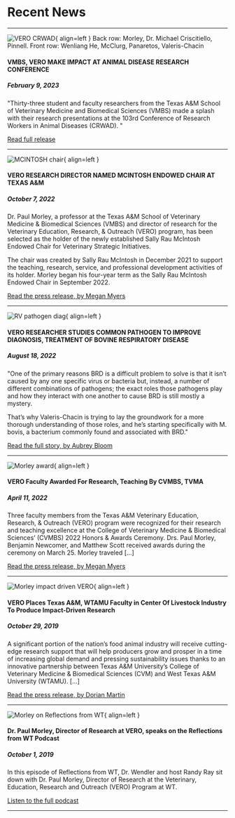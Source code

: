 # Recent News

---

![VERO CRWAD](https://vetmed.tamu.edu/news/wp-content/uploads/sites/9/2023/02/CRWAD-2023-1-1024x768.jpg){ align=left }
Back row: Morley, Dr. Michael Criscitiello, Pinnell. Front row: Wenliang He, McClurg, Panaretos, Valeris-Chacin

#### VMBS, VERO MAKE IMPACT AT ANIMAL DISEASE RESEARCH CONFERENCE
##### February 9, 2023

"Thirty-three student and faculty researchers from the Texas A&M School of Veterinary Medicine and Biomedical Sciences (VMBS) made a splash with their research presentations at the 103rd Conference of Research Workers in Animal Diseases (CRWAD). "

[Read full release](https://vetmed.tamu.edu/news/internal-news/crwad-2023/)


---

![MCINTOSH chair](https://vetmed.tamu.edu/news/wp-content/uploads/sites/9/2022/10/Morley-Paul.jpg){ align=left }

#### VERO RESEARCH DIRECTOR NAMED MCINTOSH ENDOWED CHAIR AT TEXAS A&M
##### October 7, 2022

Dr. Paul Morley, a professor at the Texas A&M School of Veterinary Medicine & Biomedical Sciences (VMBS) and director of research for the Veterinary Education, Research, & Outreach (VERO) program, has been selected as the holder of the newly established Sally Rau McIntosh Endowed Chair for Veterinary Strategic Initiatives.

The chair was created by Sally Rau McIntosh in December 2021 to support the teaching, research, service, and professional development activities of its holder. Morley began his four-year term as the Sally Rau McIntosh Endowed Chair in September 2022.

[Read the press release, by Megan Myers](https://vetmed.tamu.edu/news/press-releases/morley-mcintosh-chair/)

---

![RV pathogen diag](https://vetmed.tamu.edu/news/wp-content/uploads/sites/9/2022/08/Valeris-Chacin-Robert1-1024x768.jpg){ align=left }

#### VERO RESEARCHER STUDIES COMMON PATHOGEN TO IMPROVE DIAGNOSIS, TREATMENT OF BOVINE RESPIRATORY DISEASE
##### August 18, 2022

"One of the primary reasons BRD is a difficult problem to solve is that it isn’t caused by any one specific virus or bacteria but, instead, a number of different combinations of pathogens; the exact roles those pathogens play and how they interact with one another to cause BRD is still mostly a mystery.

That’s why Valeris-Chacin is trying to lay the groundwork for a more thorough understanding of those roles, and he’s starting specifically with M. bovis, a bacterium commonly found and associated with BRD."

[Read the full story, by Aubrey Bloom](https://vetmed.tamu.edu/news/press-releases/valeris-chacin-brd-research/)




---

![Morley award](https://vetmed.tamu.edu/news/wp-content/uploads/sites/9/2022/04/Morley-award-2022.jpg){ align=left }

#### VERO Faculty Awarded For Research, Teaching By CVMBS, TVMA
##### April 11, 2022

Three faculty members from the Texas A&M Veterinary Education, Research, & Outreach (VERO) program were recognized for their research and teaching excellence at the College of Veterinary Medicine & Biomedical Sciences’ (CVMBS) 2022 Honors & Awards Ceremony. Drs. Paul Morley, Benjamin Newcomer, and Matthew Scott received awards during the ceremony on March 25. Morley traveled […]

[Read the press release, by Megan Myers](https://vetmed.tamu.edu/news/internal-news/vero-faculty-honors-awards/)

---

![Morley impact driven VERO](https://vetmed.tamu.edu/news/wp-content/uploads/sites/9/2019/10/Morley.jpg){ align=left }

#### VERO Places Texas A&M, WTAMU Faculty in Center Of Livestock Industry To Produce Impact-Driven Research
##### October 29, 2019

A significant portion of the nation’s food animal industry will receive cutting-edge research support that will help producers grow and prosper in a time of increasing global demand and pressing sustainability issues thanks to an innovative partnership between Texas A&M University’s College of Veterinary Medicine & Biomedical Sciences (CVM) and West Texas A&M University (WTAMU). […]

[Read the press release, by Dorian Martin](https://vetmed.tamu.edu/news/press-releases/vero-places-faculty-at-front-center-of-livestock-industry-to-produce-impact-driven-research/)


---

![Morley on Reflections from WT](https://i1.sndcdn.com/artworks-000606200566-5x7loc-t500x500.jpg){ align=left }

#### Dr. Paul Morley, Director of Research at VERO, speaks on the Reflections from WT Podcast 
##### October 1, 2019

In this episode of Reflections from WT, Dr. Wendler and host Randy Ray sit down with Dr. Paul Morley, Director of Research at the Veterinary, Education, Research and Outreach (VERO) Program at WT.

[Listen to the full podcast](https://soundcloud.com/user-551929025/reflections-from-wt-dr-paul-morley)


---

